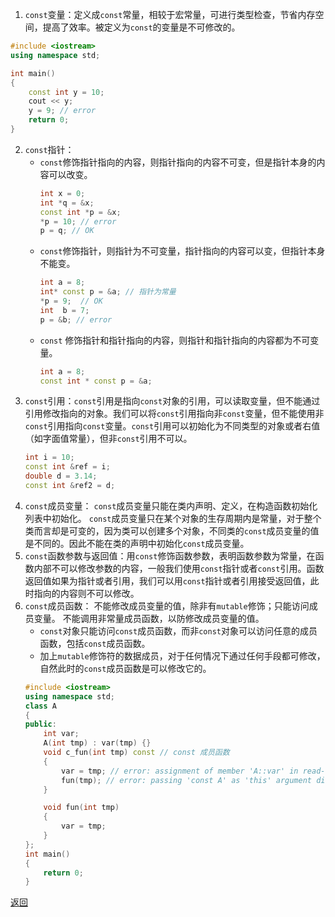 1. `const`变量：定义成`const`常量，相较于宏常量，可进行类型检查，节省内存空间，提高了效率。被定义为`const`的变量是不可修改的。
```cpp
#include <iostream>
using namespace std;

int main()
{
    const int y = 10;
    cout << y;
    y = 9; // error
    return 0;
}
```
2. `const`指针：
	- `const`修饰指针指向的内容，则指针指向的内容不可变，但是指针本身的内容可以改变。
		```cpp
		int x = 0;
		int *q = &x;
		const int *p = &x;
		*p = 10; // error
		p = q; // OK
		```
	- `const`修饰指针，则指针为不可变量，指针指向的内容可以变，但指针本身不能变。
		```cpp
		int a = 8;
		int* const p = &a; // 指针为常量
		*p = 9;  // OK
		int  b = 7;
		p = &b; // error
		```
	- `const` 修饰指针和指针指向的内容，则指针和指针指向的内容都为不可变量。
		```cpp
		int a = 8;
		const int * const p = &a;
		```
3. `const`引用：`const`引用是指向`const`对象的引用，可以读取变量，但不能通过引用修改指向的对象。我们可以将`const`引用指向非`const`变量，但不能使用非`const`引用指向`const`变量。`const`引用可以初始化为不同类型的对象或者右值（如字面值常量），但非`const`引用不可以。
	```cpp
	int i = 10;
	const int &ref = i;
	double d = 3.14;
	const int &ref2 = d;
	```
4. `const`成员变量：
	`const`成员变量只能在类内声明、定义，在构造函数初始化列表中初始化。
	`const`成员变量只在某个对象的生存周期内是常量，对于整个类而言却是可变的，因为类可以创建多个对象，不同类的`const`成员变量的值是不同的。因此不能在类的声明中初始化`const`成员变量。
5. `const`函数参数与返回值：用`const`修饰函数参数，表明函数参数为常量，在函数内部不可以修改参数的内容，一般我们使用`const`指针或者`const`引用。函数返回值如果为指针或者引用，我们可以用`const`指针或者引用接受返回值，此时指向的内容则不可以修改。
6. `const`成员函数：
	不能修改成员变量的值，除非有`mutable`修饰；只能访问成员变量。
	不能调用非常量成员函数，以防修改成员变量的值。
	- `const`对象只能访问`const`成员函数，而非`const`对象可以访问任意的成员函数，包括`const`成员函数。
	- 加上`mutable`修饰符的数据成员，对于任何情况下通过任何手段都可修改，自然此时的`const`成员函数是可以修改它的。
	```cpp
	#include <iostream>
	using namespace std;
	class A
	{
	public:
		int var;
		A(int tmp) : var(tmp) {}
		void c_fun(int tmp) const // const 成员函数
		{
			var = tmp; // error: assignment of member 'A::var' in read-only object. 在 const 成员函数中，不能修改任何类成员变量。		
			fun(tmp); // error: passing 'const A' as 'this' argument discards qualifiers. const 成员函数不能调用非 const 成员函数，因为非 const 成员函数可能会修改成员变量。
		}
	
		void fun(int tmp)
		{
			var = tmp;
		}
	};
	int main()
	{
	    return 0;
	}
	```

[返回](C++关键字与关键库函数/readme)